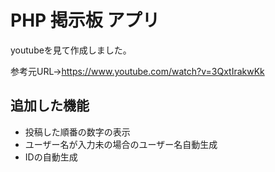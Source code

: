 # PHP 掲示板 アプリ

youtubeを見て作成しました。

参考元URL→https://www.youtube.com/watch?v=3QxtIrakwKk

追加した機能
-
 - 投稿した順番の数字の表示
 - ユーザー名が入力未の場合のユーザー名自動生成
 - IDの自動生成




